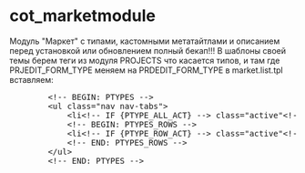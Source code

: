 # cot_marketmodule
Модуль "Маркет" с типами, кастомными метатайтлами и описанием
 перед установкой или обновлением полный бекап!!!
 В шаблоны своей темы берем теги из модуля PROJECTS что касается типов, и там где PRJEDIT_FORM_TYPE  меняем на PRDEDIT_FORM_TYPE
 в market.list.tpl вставляем:
<pre class="brush:as3;">
		&lt;!-- BEGIN: PTYPES --&gt;
		&lt;ul class=&quot;nav nav-tabs&quot;&gt;
			&lt;li&lt;!-- IF {PTYPE_ALL_ACT} --&gt; class=&quot;active&quot;&lt;!-- ENDIF --&gt;&gt;&lt;a href=&quot;{PTYPE_ALL_URL}&quot;&gt;{PHP.L.All}&lt;/a&gt;&lt;/li&gt;
			&lt;!-- BEGIN: PTYPES_ROWS --&gt;
			&lt;li&lt;!-- IF {PTYPE_ROW_ACT} --&gt; class=&quot;active&quot;&lt;!-- ENDIF --&gt;&gt;&lt;a href=&quot;{PTYPE_ROW_URL}&quot;&gt;{PTYPE_ROW_TITLE}&lt;/a&gt;&lt;/li&gt;
			&lt;!-- END: PTYPES_ROWS --&gt;
		&lt;/ul&gt;	
		&lt;!-- END: PTYPES --&gt;</pre>

